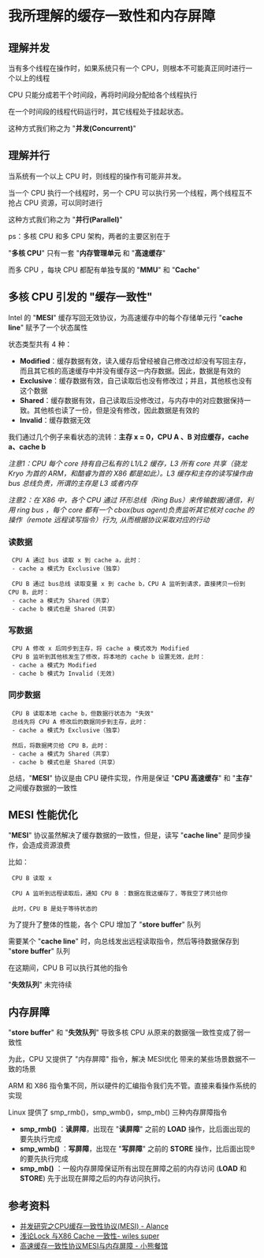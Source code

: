 
# 我所理解的缓存一致性和内存屏障

## 理解并发

当有多个线程在操作时，如果系统只有一个 CPU，则根本不可能真正同时进行一个以上的线程

CPU 只能分成若干个时间段，再将时间段分配给各个线程执行

在一个时间段的线程代码运行时，其它线程处于挂起状态。

这种方式我们称之为 "**并发(Concurrent)**"

## 理解并行

当系统有一个以上 CPU 时，则线程的操作有可能非并发。

当一个 CPU 执行一个线程时，另一个 CPU 可以执行另一个线程，两个线程互不抢占 CPU 资源，可以同时进行

这种方式我们称之为 "**并行(Parallel)**"

ps：多核 CPU 和多 CPU 架构，两者的主要区别在于

"**多核 CPU**" 只有一套 "**内存管理单元** 和 "**高速缓存**"

而多 CPU ，每块 CPU 都配有单独专属的 "**MMU**" 和 "**Cache**"

## 多核 CPU 引发的 "缓存一致性"

Intel 的 "**MESI**" 缓存写回无效协议，为高速缓存中的每个存储单元行 "**cache line**" 赋予了一个状态属性

状态类型共有 4 种：

- **Modified**：缓存数据有效，读入缓存后曾经被自己修改过却没有写回主存，而且其它核的高速缓存中并没有缓存这一内存数据。因此，数据是有效的
- **Exclusive**：缓存数据有效，自己读取后也没有修改过；并且，其他核也没有这个数据
- **Shared**：缓存数据有效，自己读取后没修改过，与内存中的对应数据保持一致。其他核也读了一份，但是没有修改，因此数据是有效的
- **Invalid**：缓存数据无效

我们通过几个例子来看状态的流转：**主存 x = 0，CPU A 、B 对应缓存，cache a、cache b**

*注意1：CPU 每个 core 持有自己私有的 L1/L2 缓存，L3 所有 core 共享（骁龙 Kryo 为首的 ARM，和酷睿为首的 X86 都是如此）。L3 缓存和主存的读写操作由 bus 总线负责，所谓的主存是 L3 或者内存*

*注意2：在 X86 中，各个 CPU 通过 环形总线（Ring Bus）来传输数据/通信，利用 ring bus ，每个 core 都有一个 cbox(bus agent)负责监听其它核对 cache 的操作（remote 远程读写指令）行为, 从而根据协议采取对应的行动*

### 读数据

```
 CPU A 通过 bus 读取 x 到 cache a，此时：
 - cache a 模式为 Exclusive（独享）
 
 CPU B 通过 bus总线 读取变量 x 到 cache b，CPU A 监听到请求，直接拷贝一份到 CPU B，此时：
 - cache a 模式为 Shared（共享）
 - cache b 模式也是 Shared（共享）
```

### 写数据

```
 CPU A 修改 x 后同步到主存，将 cache a 模式改为 Modified
 CPU B 监听到其他核发生了修改，将本地的 cache b 设置无效，此时：
 - cache a 模式为 Modified
 - cache b 模式为 Invalid (无效)
```

### 同步数据

```
 CPU B 读取本地 cache b，但数据行状态为 "失效"
 总线先将 CPU A 修改后的数据同步到主存，此时：
 - cache a 模式为 Exclusive（独享）
 
 然后，将数据拷贝给 CPU B，此时：
 - cache a 模式为 Shared（共享）
 - cache b 模式也是 Shared（共享）
```

总结，"**MESI**" 协议是由 CPU 硬件实现，作用是保证 "**CPU 高速缓存**" 和 "**主存**" 之间缓存数据的一致性

## MESI 性能优化

"**MESI**" 协议虽然解决了缓存数据的一致性，但是，读写 "**cache line**" 是同步操作，会造成资源浪费

比如：

```
 CPU B 读取 x
 
 CPU A 监听到远程读取后，通知 CPU B ：数据在我这缓存了，等我空了拷贝给你
 
 此时，CPU B 是处于等待状态的
```

为了提升了整体的性能，各个 CPU 增加了 "**store buffer**" 队列

需要某个 "**cache line**" 时，向总线发出远程读取指令，然后等待数据保存到 "**store buffer**" 队列

在这期间，CPU B 可以执行其他的指令

 "**失效队列**" 未完待续

## 内存屏障

"**store buffer**" 和 "**失效队列**"  导致多核 CPU 从原来的数据强一致性变成了弱一致性

为此，CPU 又提供了 "内存屏障" 指令，解决 MESI优化 带来的某些场景数据不一致的场景

ARM 和 X86 指令集不同，所以硬件的汇编指令我们先不管。直接来看操作系统的实现

Linux 提供了 smp_rmb()，smp_wmb()，smp_mb() 三种内存屏障指令

- **smp_rmb()**	：**读屏障**，出现在 "**读屏障**" 之前的 **LOAD** 操作，比后面出现的要先执行完成
- **smp_wmb()**	：**写屏障**，出现在 "**写屏障**" 之前的 **STORE** 操作，比后面出现®的要先执行完成
- **smp_mb()**	：一般内存屏障保证所有出现在屏障之前的内存访问 (**LOAD** 和 **STORE**) 先于出现在屏障之后的内存访问执行。

## 参考资料

- [并发研究之CPU缓存一致性协议(MESI) - Alance ](https://www.cnblogs.com/yanlong300/p/8986041.html)
- [浅论Lock 与X86 Cache 一致性- wiles super ](https://zhuanlan.zhihu.com/p/24146167)
- [高速缓存一致性协议MESI与内存屏障 - 小熊餐馆 ](https://www.cnblogs.com/xiaoxiongcanguan/p/13184801.html)